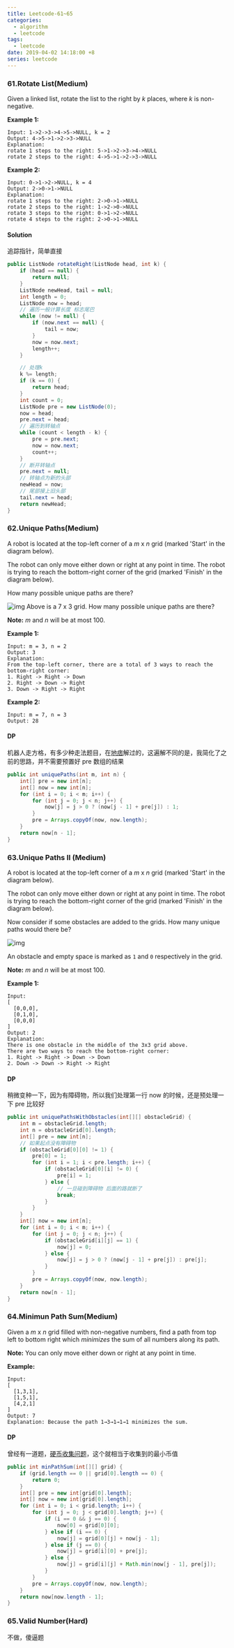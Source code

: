 ```yaml
---
title: Leetcode-61~65
categories:
  - algorithm
  - leetcode
tags:
  - leetcode
date: 2019-04-02 14:18:00 +8
series: leetcode
---
```


### 61.Rotate List(Medium)

Given a linked list, rotate the list to the right by _k_ places, where _k_ is non-negative.

**Example 1:**

```
Input: 1->2->3->4->5->NULL, k = 2
Output: 4->5->1->2->3->NULL
Explanation:
rotate 1 steps to the right: 5->1->2->3->4->NULL
rotate 2 steps to the right: 4->5->1->2->3->NULL
```

**Example 2:**

```
Input: 0->1->2->NULL, k = 4
Output: 2->0->1->NULL
Explanation:
rotate 1 steps to the right: 2->0->1->NULL
rotate 2 steps to the right: 1->2->0->NULL
rotate 3 steps to the right: 0->1->2->NULL
rotate 4 steps to the right: 2->0->1->NULL
```

#### Solution

追踪指针，简单直接

```java
public ListNode rotateRight(ListNode head, int k) {
    if (head == null) {
        return null;
    }
    ListNode newHead, tail = null;
    int length = 0;
    ListNode now = head;
    // 遍历一般计算长度 标志尾巴
    while (now != null) {
        if (now.next == null) {
            tail = now;
        }
        now = now.next;
        length++;
    }

    // 处理k
    k %= length;
    if (k == 0) {
        return head;
    }
    int count = 0;
    ListNode pre = new ListNode(0);
    now = head;
    pre.next = head;
    // 遍历到转轴点
    while (count < length - k) {
        pre = pre.next;
        now = now.next;
        count++;
    }
    // 断开转轴点
    pre.next = null;
    // 转轴点为新的头部
    newHead = now;
    // 尾部接上旧头部
    tail.next = head;
    return newHead;
}
```

### 62.Unique Paths(Medium)

A robot is located at the top-left corner of a _m_ x _n_ grid (marked 'Start' in the diagram below).

The robot can only move either down or right at any point in time. The robot is trying to reach the bottom-right corner of the grid (marked 'Finish' in the diagram below).

How many possible unique paths are there?

![img](https://assets.leetcode.com/uploads/2018/10/22/robot_maze.png)
Above is a 7 x 3 grid. How many possible unique paths are there?

**Note:** _m_ and _n_ will be at most 100.

**Example 1:**

```
Input: m = 3, n = 2
Output: 3
Explanation:
From the top-left corner, there are a total of 3 ways to reach the bottom-right corner:
1. Right -> Right -> Down
2. Right -> Down -> Right
3. Down -> Right -> Right
```

**Example 2:**

```
Input: m = 7, n = 3
Output: 28
```

#### DP

机器人走方格，有多少种走法题目，在[地痞](./188zp6j.html?hash=c401ac5d)解过的，这遍解不同的是，我简化了之前的思路，并不需要预置好 pre 数组的结果

```java
public int uniquePaths(int m, int n) {
    int[] pre = new int[n];
    int[] now = new int[n];
    for (int i = 0; i < m; i++) {
        for (int j = 0; j < n; j++) {
            now[j] = j > 0 ? (now[j - 1] + pre[j]) : 1;
        }
        pre = Arrays.copyOf(now, now.length);
    }
    return now[n - 1];
}
```

### 63.Unique Paths II (Medium)

A robot is located at the top-left corner of a _m_ x _n_ grid (marked 'Start' in the diagram below).

The robot can only move either down or right at any point in time. The robot is trying to reach the bottom-right corner of the grid (marked 'Finish' in the diagram below).

Now consider if some obstacles are added to the grids. How many unique paths would there be?

![img](https://assets.leetcode.com/uploads/2018/10/22/robot_maze.png)

An obstacle and empty space is marked as `1` and `0` respectively in the grid.

**Note:** _m_ and _n_ will be at most 100.

**Example 1:**

```
Input:
[
  [0,0,0],
  [0,1,0],
  [0,0,0]
]
Output: 2
Explanation:
There is one obstacle in the middle of the 3x3 grid above.
There are two ways to reach the bottom-right corner:
1. Right -> Right -> Down -> Down
2. Down -> Down -> Right -> Right
```

#### DP

稍微变种一下，因为有障碍物，所以我们处理第一行 now 的时候，还是预处理一下 pre 比较好

```java
public int uniquePathsWithObstacles(int[][] obstacleGrid) {
    int m = obstacleGrid.length;
    int n = obstacleGrid[0].length;
    int[] pre = new int[n];
    // 如果起点没有障碍物
    if (obstacleGrid[0][0] != 1) {
        pre[0] = 1;
        for (int i = 1; i < pre.length; i++) {
            if (obstacleGrid[0][i] != 0) {
                pre[i] = 1;
            } else {
                // 一旦碰到障碍物 后面的路就断了
                break;
            }
        }
    }
    int[] now = new int[n];
    for (int i = 0; i < m; i++) {
        for (int j = 0; j < n; j++) {
            if (obstacleGrid[i][j] == 1) {
                now[j] = 0;
            } else {
                now[j] = j > 0 ? (now[j - 1] + pre[j]) : pre[j];
            }
        }
        pre = Arrays.copyOf(now, now.length);
    }
    return now[n - 1];
}
```

### 64.Minimun Path Sum(Medium)

Given a _m_ x _n_ grid filled with non-negative numbers, find a path from top left to bottom right which _minimizes_ the sum of all numbers along its path.

**Note:** You can only move either down or right at any point in time.

**Example:**

```
Input:
[
  [1,3,1],
  [1,5,1],
  [4,2,1]
]
Output: 7
Explanation: Because the path 1→3→1→1→1 minimizes the sum.
```

#### DP

曾经有一道题，[硬币收集问题](./188zp6j.html?hash=d2258ac5)，这个就相当于收集到的最小币值

```java
public int minPathSum(int[][] grid) {
    if (grid.length == 0 || grid[0].length == 0) {
        return 0;
    }
    int[] pre = new int[grid[0].length];
    int[] now = new int[grid[0].length];
    for (int i = 0; i < grid.length; i++) {
        for (int j = 0; j < grid[0].length; j++) {
            if (i == 0 && j == 0) {
                now[0] = grid[0][0];
            } else if (i == 0) {
                now[j] = grid[0][j] + now[j - 1];
            } else if (j == 0) {
                now[j] = grid[i][0] + pre[j];
            } else {
                now[j] = grid[i][j] + Math.min(now[j - 1], pre[j]);
            }
        }
        pre = Arrays.copyOf(now, now.length);
    }
    return now[now.length - 1];
}
```

### 65.Valid Number(Hard)

不做，傻逼题
